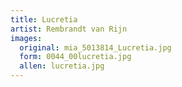 ```yaml
---
title: Lucretia
artist: Rembrandt van Rijn
images:
  original: mia_5013814_Lucretia.jpg
  form: 0044_00lucretia.jpg
  allen: lucretia.jpg
---
```

